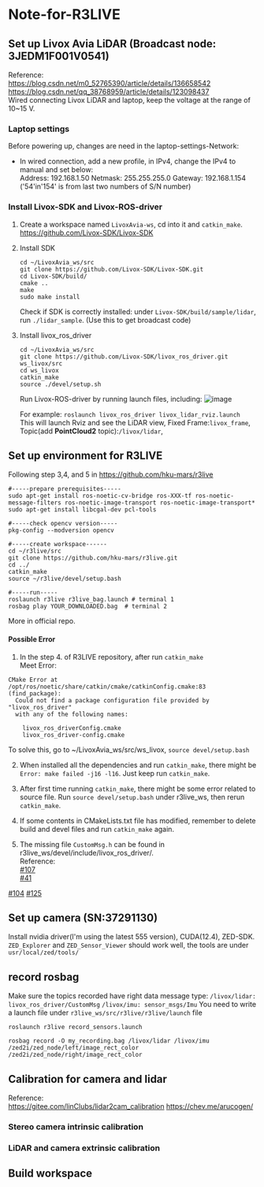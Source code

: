 # Note-for-R3LIVE

## Set up Livox Avia LiDAR (Broadcast node: 3JEDM1F001V0541)
Reference:  
https://blog.csdn.net/m0_52765390/article/details/136658542  
https://blog.csdn.net/qq_38768959/article/details/123098437  
Wired connecting Livox LiDAR and laptop, keep the voltage at the range of 10~15 V.

### Laptop settings
Before powering up, changes are need in the laptop-settings-Network:
- In wired connection, add a new profile, in IPv4, change the IPv4 to manual and set below:  
   Address: 192.168.1.50    Netmask: 255.255.255.0    Gateway: 192.168.1.154 ('54'in'154' is from last two numbers of S/N number)

### Install Livox-SDK and Livox-ROS-driver
1. Create a workspace named `LivoxAvia-ws`, cd into it and `catkin_make`.  
   https://github.com/Livox-SDK/Livox-SDK 
2. Install SDK   
   ```
   cd ~/LivoxAvia_ws/src
   git clone https://github.com/Livox-SDK/Livox-SDK.git
   cd Livox-SDK/build/
   cmake ..
   make
   sudo make install
   ```
   Check if SDK is correctly installed: under `Livox-SDK/build/sample/lidar`, run `./lidar_sample`. (Use this to get broadcast code)
   
4. Install livox_ros_driver
   ```
   cd ~/LivoxAvia_ws/src
   git clone https://github.com/Livox-SDK/livox_ros_driver.git ws_livox/src
   cd ws_livox
   catkin_make
   source ./devel/setup.sh
   ```
   Run Livox-ROS-driver by running launch files, including:
   ![image](https://github.com/AmberOlivia/Note-for-R3LIVE/assets/74347715/9b563386-fbff-4165-a795-dd9d2dfeab2a)

   For example: `roslaunch livox_ros_driver livox_lidar_rviz.launch`  
   This will launch Rviz and see the LiDAR view, Fixed Frame:`livox_frame`, Topic(add **PointCloud2** topic):`/livox/lidar`, 
   
## Set up environment for R3LIVE
Following step 3,4, and 5 in https://github.com/hku-mars/r3live  
```
#-----prepare prerequisites-----
sudo apt-get install ros-noetic-cv-bridge ros-XXX-tf ros-noetic-message-filters ros-noetic-image-transport ros-noetic-image-transport*
sudo apt-get install libcgal-dev pcl-tools

#-----check opencv version-----
pkg-config --modversion opencv

#-----create workspace------
cd ~/r3live/src
git clone https://github.com/hku-mars/r3live.git
cd ../
catkin_make
source ~/r3live/devel/setup.bash

#-----run-----
roslaunch r3live r3live_bag.launch # terminal 1
rosbag play YOUR_DOWNLOADED.bag  # terminal 2
```
More in official repo.

#### Possible Error
1. In the step 4. of R3LIVE repository, after run `catkin_make`  
Meet Error:
```
CMake Error at /opt/ros/noetic/share/catkin/cmake/catkinConfig.cmake:83 (find_package):
  Could not find a package configuration file provided by "livox_ros_driver"
  with any of the following names:

    livox_ros_driverConfig.cmake
    livox_ros_driver-config.cmake
```
To solve this, go to ~/LivoxAvia_ws/src/ws_livox, `source devel/setup.bash`

2. When installed all the dependencies and run `catkin_make`, there might be `Error: make failed -j16 -l16`.
   Just keep run `catkin_make`.

3. After first time running `catkin_make`, there might be some error related to source file.
   Run `source devel/setup.bash` under r3live_ws, then rerun `catkin_make`.

4. If some contents in CMakeLists.txt file has modified, remember to delete build and devel files and run `catkin_make` again.
5. The missing file `CustomMsg.h` can be found in r3live_ws/devel/include/livox_ros_driver/.  
Reference:  
[#107](https://github.com/Livox-SDK/livox_ros_driver/issues/107)  
[#41](https://github.com/Livox-SDK/livox_ros_driver/issues/41)

[#104](https://github.com/Livox-SDK/livox_ros_driver/issues/104)
[#125](https://github.com/Livox-SDK/livox_ros_driver/issues/125)

## Set up camera (SN:37291130)
Install nvidia driver(I'm using the latest 555 version), CUDA(12.4), ZED-SDK. 
`ZED_Explorer` and `ZED_Sensor_Viewer` should work well, the tools are under `usr/local/zed/tools/`

## record rosbag
Make sure the topics recorded have right data message type:
`/livox/lidar: livox_ros_driver/CustomMsg`
`/livox/imu: sensor_msgs/Imu`
You need to write a launch file under `r3live_ws/src/r3live/r3live/launch` file

`roslaunch r3live record_sensors.launch`

`rosbag record -O my_recording.bag /livox/lidar /livox/imu /zed2i/zed_node/left/image_rect_color /zed2i/zed_node/right/image_rect_color`




## Calibration for camera and lidar
Reference:  
https://gitee.com/linClubs/lidar2cam_calibration
https://chev.me/arucogen/

### Stereo camera intrinsic calibration


### LiDAR and camera extrinsic calibration





## Build workspace
